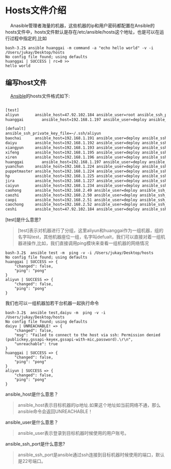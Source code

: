 # <span id="hosts">Hosts文件介绍</span>
&nbsp;&nbsp;&nbsp;&nbsp;Anasible管理者海量的机器，这些机器的ip和用户密码都配置在Ansible的hosts文件中，hosts文件默认是存在/etc/ansible/hosts这个地址，也是可以在运行过程中指定的,比如
```shell
bash-3.2$ ansible huanggai -m command -a "echo hello world" -v -i /Users/jukay/Desktop/hosts
No config file found; using defaults
huanggai | SUCCESS | rc=0 >>
hello world
```

## <span id="xiehosts">编写host文件</span>
&nbsp;&nbsp;&nbsp;&nbsp;[Ansible](http://docs.ansible.com/)的hosts文件格式如下:


```txt

[test]
aliyun       ansible_host=47.92.102.184 ansible_user=root ansible_ssh_private_key_file=~/.ssh/aliyun
huanggai        ansible_host=192.168.1.197 ansible_user=deploy ansible_ssh_port=9122

[defualt]
ansible_ssh_private_key_file=~/.ssh/aliyun
baochai      ansible_host=192.168.1.191 ansible_user=deploy ansible_ssh_port=9122
daiyu        ansible_host=192.168.1.192 ansible_user=deploy ansible_ssh_port=9122
xiangyun     ansible_host=192.168.1.193 ansible_user=deploy ansible_ssh_port=9122
xifeng       ansible_host=192.168.1.195 ansible_user=deploy ansible_ssh_port=9122
xiren        ansible_host=192.168.1.196 ansible_user=deploy ansible_ssh_port=9122
huanggai        ansible_host=192.168.1.197 ansible_user=deploy ansible_ssh_port=9122
yuanchun     ansible_host=192.168.1.224 ansible_user=deploy ansible_ssh_port=9122
puppetmaster ansible_host=192.168.1.224 ansible_user=deploy ansible_ssh_port=9122
hp           ansible_host=192.168.1.225 ansible_user=deploy ansible_ssh_port=9122
jira         ansible_host=192.168.1.227 ansible_user=deploy ansible_ssh_port=9122
caiyun       ansible_host=192.168.1.234 ansible_user=deploy ansible_ssh_port=9122
caohong      ansible_host=192.168.2.49 ansible_user=deploy ansible_ssh_port=9122
caozhi       ansible_host=192.168.2.50 ansible_user=deploy ansible_ssh_port=9122
caopi        ansible_host=192.168.2.51 ansible_user=deploy ansible_ssh_port=9122
caochong     ansible_host=192.168.2.52 ansible_user=deploy ansible_ssh_port=9122
ceshi        ansible_host=47.92.102.184 ansible_user=deploy ansible_ssh_port=9122

```

[test]是什么意思?
> [test]表示对机器进行了分组，这里aliyun和huanggai作为一组机器，组的名字叫test，其他机器座位一组，名字叫defualt，我们可以直接对着一组机器进操作,比如，我们直接调用ping模块来查看一组机器的网络情况
```shell
bash-3.2$  ansible test -m  ping -v -i /Users/jukay/Desktop/hosts
No config file found; using defaults
huanggai | SUCCESS => {
    "changed": false,
    "ping": "pong"
}
aliyun | SUCCESS => {
    "changed": false,
    "ping": "pong"
}
```
我们也可以一组机器加若干台机器一起执行命令
```shell
bash-3.2$  ansible test,daiyu -m  ping -v -i /Users/jukay/Desktop/hosts
No config file found; using defaults
daiyu | UNREACHABLE! => {
    "changed": false,
    "msg": "Failed to connect to the host via ssh: Permission denied (publickey,gssapi-keyex,gssapi-with-mic,password).\r\n",
    "unreachable": true
}
huanggai | SUCCESS => {
    "changed": false,
    "ping": "pong"
}
aliyun | SUCCESS => {
    "changed": false,
    "ping": "pong"
}
```


ansible_host是什么意思？
> ansible_host表示目标机器的ip地址.如果这个地址如当前网络不通，那么ansible命令会返回UNREACHABLE！

ansible_user是什么意思？
> ansible_user表示登录到目标机器时候使用的用户账号。


ansible_ssh_port是什么意思?
> ansible_ssh_port是ansible通过ssh连接到目标机器时候使用的端口，默认是22号端口。